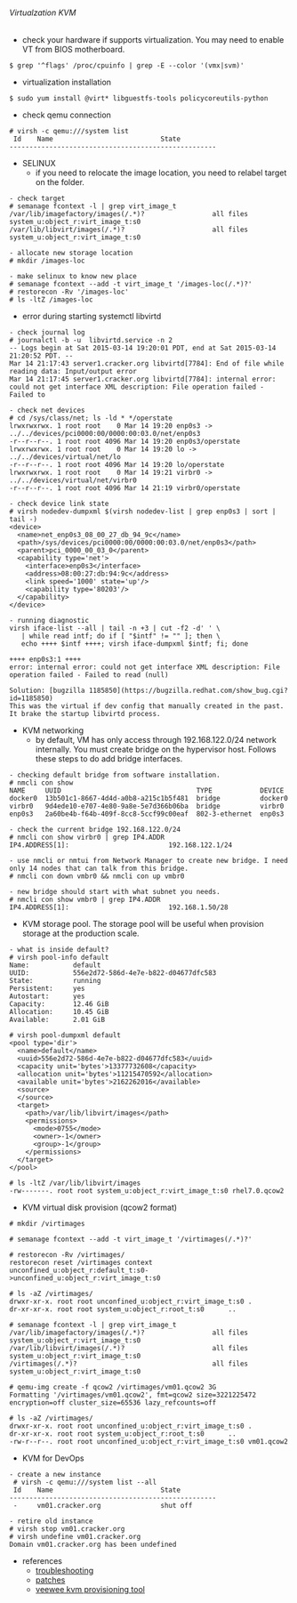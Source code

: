 ###### Virtualzation KVM
* check your hardware if supports virtualization. You may need to enable VT from BIOS motherboard.
```
$ grep '^flags' /proc/cpuinfo | grep -E --color '(vmx|svm)'
```
* virtualization installation
```
$ sudo yum install @virt* libguestfs-tools policycoreutils-python
```
* check qemu connection
```
# virsh -c qemu:///system list
 Id    Name                           State
----------------------------------------------------
```
* SELINUX
  - if you need to relocate the image location, you need to relabel target on the folder.
```
- check target
# semanage fcontext -l | grep virt_image_t
/var/lib/imagefactory/images(/.*)?                 all files          system_u:object_r:virt_image_t:s0
/var/lib/libvirt/images(/.*)?                      all files          system_u:object_r:virt_image_t:s0

- allocate new storage location
# mkdir /images-loc

- make selinux to know new place
# semanage fcontext --add -t virt_image_t '/images-loc(/.*)?'
# restorecon -Rv '/images-loc'
# ls -ltZ /images-loc
```
* error during starting systemctl libvirtd 
```
- check journal log
# journalctl -b -u  libvirtd.service -n 2
-- Logs begin at Sat 2015-03-14 19:20:01 PDT, end at Sat 2015-03-14 21:20:52 PDT. --
Mar 14 21:17:43 server1.cracker.org libvirtd[7784]: End of file while reading data: Input/output error
Mar 14 21:17:45 server1.cracker.org libvirtd[7784]: internal error: could not get interface XML description: File operation failed - Failed to

- check net devices
# cd /sys/class/net; ls -ld * */operstate
lrwxrwxrwx. 1 root root    0 Mar 14 19:20 enp0s3 -> ../../devices/pci0000:00/0000:00:03.0/net/enp0s3
-r--r--r--. 1 root root 4096 Mar 14 19:20 enp0s3/operstate
lrwxrwxrwx. 1 root root    0 Mar 14 19:20 lo -> ../../devices/virtual/net/lo
-r--r--r--. 1 root root 4096 Mar 14 19:20 lo/operstate
lrwxrwxrwx. 1 root root    0 Mar 14 19:21 virbr0 -> ../../devices/virtual/net/virbr0
-r--r--r--. 1 root root 4096 Mar 14 21:19 virbr0/operstate

- check device link state
# virsh nodedev-dumpxml $(virsh nodedev-list | grep enp0s3 | sort | tail -)
<device>
  <name>net_enp0s3_08_00_27_db_94_9c</name>
  <path>/sys/devices/pci0000:00/0000:00:03.0/net/enp0s3</path>
  <parent>pci_0000_00_03_0</parent>
  <capability type='net'>
    <interface>enp0s3</interface>
    <address>08:00:27:db:94:9c</address>
    <link speed='1000' state='up'/>
    <capability type='80203'/>
  </capability>
</device>

- running diagnostic
virsh iface-list --all | tail -n +3 | cut -f2 -d' ' \
   | while read intf; do if [ "$intf" != "" ]; then \
   echo ++++ $intf ++++; virsh iface-dumpxml $intf; fi; done

++++ enp0s3:1 ++++
error: internal error: could not get interface XML description: File operation failed - Failed to read (null)

Solution: [bugzilla 1185850](https://bugzilla.redhat.com/show_bug.cgi?id=1185850)
This was the virtual if dev config that manually created in the past. It brake the startup libvirtd process.
```
* KVM networking
  - by default, VM has only access through 192.168.122.0/24 network internally. You must create bridge on the hypervisor host. Follows these steps to do add bridge interfaces.
```
- checking default bridge from software installation.
# nmcli con show
NAME     UUID                                  TYPE            DEVICE
docker0  13b501c1-8667-4d4d-a0b8-a215c1b5f481  bridge          docker0
virbr0   9d4ede10-e707-4e80-9a8e-5e7d366b06ba  bridge          virbr0
enp0s3   2a60be4b-f64b-409f-8cc8-5ccf99c00eaf  802-3-ethernet  enp0s3

- check the current bridge 192.168.122.0/24
# nmcli con show virbr0 | grep IP4.ADDR
IP4.ADDRESS[1]:                         192.168.122.1/24

- use nmcli or nmtui from Network Manager to create new bridge. I need only 14 nodes that can talk from this bridge.
# nmcli con down vmbr0 && nmcli con up vmbr0

- new bridge should start with what subnet you needs.
# nmcli con show vmbr0 | grep IP4.ADDR
IP4.ADDRESS[1]:                         192.168.1.50/28
```
* KVM storage pool. The storage pool will be useful when provision storage at the production scale.
```
- what is inside default?
# virsh pool-info default
Name:           default
UUID:           556e2d72-586d-4e7e-b822-d04677dfc583
State:          running
Persistent:     yes
Autostart:      yes
Capacity:       12.46 GiB
Allocation:     10.45 GiB
Available:      2.01 GiB

# virsh pool-dumpxml default
<pool type='dir'>
  <name>default</name>
  <uuid>556e2d72-586d-4e7e-b822-d04677dfc583</uuid>
  <capacity unit='bytes'>13377732608</capacity>
  <allocation unit='bytes'>11215470592</allocation>
  <available unit='bytes'>2162262016</available>
  <source>
  </source>
  <target>
    <path>/var/lib/libvirt/images</path>
    <permissions>
      <mode>0755</mode>
      <owner>-1</owner>
      <group>-1</group>
    </permissions>
  </target>
</pool>

# ls -ltZ /var/lib/libvirt/images
-rw-------. root root system_u:object_r:virt_image_t:s0 rhel7.0.qcow2
```
* KVM virtual disk provision (qcow2 format)
```
# mkdir /virtimages

# semanage fcontext --add -t virt_image_t '/virtimages(/.*)?'

# restorecon -Rv /virtimages/
restorecon reset /virtimages context unconfined_u:object_r:default_t:s0->unconfined_u:object_r:virt_image_t:s0

# ls -aZ /virtimages/
drwxr-xr-x. root root unconfined_u:object_r:virt_image_t:s0 .
dr-xr-xr-x. root root system_u:object_r:root_t:s0      ..

# semanage fcontext -l | grep virt_image_t
/var/lib/imagefactory/images(/.*)?                 all files          system_u:object_r:virt_image_t:s0
/var/lib/libvirt/images(/.*)?                      all files          system_u:object_r:virt_image_t:s0
/virtimages(/.*)?                                  all files          system_u:object_r:virt_image_t:s0

# qemu-img create -f qcow2 /virtimages/vm01.qcow2 3G
Formatting '/virtimages/vm01.qcow2', fmt=qcow2 size=3221225472 encryption=off cluster_size=65536 lazy_refcounts=off

# ls -aZ /virtimages/
drwxr-xr-x. root root unconfined_u:object_r:virt_image_t:s0 .
dr-xr-xr-x. root root system_u:object_r:root_t:s0      ..
-rw-r--r--. root root unconfined_u:object_r:virt_image_t:s0 vm01.qcow2
```
* KVM for DevOps 
```
- create a new instance 
 # virsh -c qemu:///system list --all
 Id    Name                           State
----------------------------------------------------
 -     vm01.cracker.org               shut off
 
- retire old instance
# virsh stop vm01.cracker.org 
# virsh undefine vm01.cracker.org
Domain vm01.cracker.org has been undefined

```
* references
  - [troubleshooting](https://access.redhat.com/documentation/en-US/Red_Hat_Enterprise_Linux/7/html/Virtualization_Deployment_and_Administration_Guide/sect-Troubleshooting-Common_libvirt_errors_and_troubleshooting.html)
  - [patches](https://rhn.redhat.com/errata/RHBA-2015-0427.html#Red%20Hat%20Enterprise%20Linux%20Server%20%28v.%207%29)
  - [veewee kvm provisioning tool](https://github.com/jedi4ever/veewee/blob/master/doc/kvm.md)
